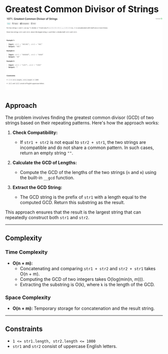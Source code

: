 # Greatest Common Divisor of Strings ![Question](question.png)

## Approach
The problem involves finding the greatest common divisor (GCD) of two strings based on their repeating patterns. Here's how the approach works:

1. **Check Compatibility:** 
   - If `str1 + str2` is not equal to `str2 + str1`, the two strings are incompatible and do not share a common pattern. In such cases, return an empty string `""`.

2. **Calculate the GCD of Lengths:** 
   - Compute the GCD of the lengths of the two strings (`n` and `m`) using the built-in `__gcd` function.

3. **Extract the GCD String:** 
   - The GCD string is the prefix of `str1` with a length equal to the computed GCD. Return this substring as the result.

This approach ensures that the result is the largest string that can repeatedly construct both `str1` and `str2`.

---

## Complexity
### Time Complexity
- **O(n + m):** 
  - Concatenating and comparing `str1 + str2` and `str2 + str1` takes O(n + m).
  - Computing the GCD of two integers takes O(log(min(n, m))).
  - Extracting the substring is O(k), where `k` is the length of the GCD.

### Space Complexity
- **O(n + m):** Temporary storage for concatenation and the result string.

---

## Constraints
- `1 <= str1.length, str2.length <= 1000`
- `str1` and `str2` consist of uppercase English letters.
